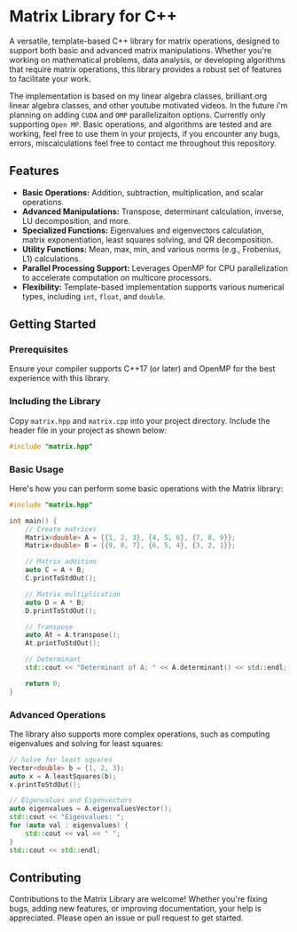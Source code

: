 # Matrix Library for C++

A versatile, template-based C++ library for matrix operations, designed to support both basic and advanced matrix manipulations. Whether you're working on mathematical problems, data analysis, or developing algorithms that require matrix operations, this library provides a robust set of features to facilitate your work.

The implementation is based on my linear algebra classes, brilliant.org linear algebra classes, and other youtube motivated videos. In the future i'm planning on adding `CUDA` and `OMP` parallelizaiton options. Currently only supporting `Open MP`. Basic operations, and algorithms are tested and are working, feel free to use them in your projects, if you encounter any bugs, errors, miscalculations feel free to contact me throughout this repository.

## Features

- **Basic Operations:** Addition, subtraction, multiplication, and scalar operations.
- **Advanced Manipulations:** Transpose, determinant calculation, inverse, LU decomposition, and more.
- **Specialized Functions:** Eigenvalues and eigenvectors calculation, matrix exponentiation, least squares solving, and QR decomposition.
- **Utility Functions:** Mean, max, min, and various norms (e.g., Frobenius, L1) calculations.
- **Parallel Processing Support:** Leverages OpenMP for CPU parallelization to accelerate computation on multicore processors.
- **Flexibility:** Template-based implementation supports various numerical types, including `int`, `float`, and `double`.

## Getting Started

### Prerequisites

Ensure your compiler supports C++17 (or later) and OpenMP for the best experience with this library.

### Including the Library

Copy `matrix.hpp` and `matrix.cpp` into your project directory. Include the header file in your project as shown below:

```cpp
#include "matrix.hpp"
```

### Basic Usage

Here's how you can perform some basic operations with the Matrix library:

```cpp
#include "matrix.hpp"

int main() {
    // Create matrices
    Matrix<double> A = {{1, 2, 3}, {4, 5, 6}, {7, 8, 9}};
    Matrix<double> B = {{9, 8, 7}, {6, 5, 4}, {3, 2, 1}};

    // Matrix addition
    auto C = A + B;
    C.printToStdOut();

    // Matrix multiplication
    auto D = A * B;
    D.printToStdOut();

    // Transpose
    auto At = A.transpose();
    At.printToStdOut();

    // Determinant
    std::cout << "Determinant of A: " << A.determinant() << std::endl;

    return 0;
}
```

### Advanced Operations

The library also supports more complex operations, such as computing eigenvalues and solving for least squares:

```cpp
// Solve for least squares
Vector<double> b = {1, 2, 3};
auto x = A.leastSquares(b);
x.printToStdOut();

// Eigenvalues and Eigenvectors
auto eigenvalues = A.eigenvaluesVector();
std::cout << "Eigenvalues: ";
for (auto val : eigenvalues) {
    std::cout << val << " ";
}
std::cout << std::endl;
```

## Contributing

Contributions to the Matrix Library are welcome! Whether you're fixing bugs, adding new features, or improving documentation, your help is appreciated. Please open an issue or pull request to get started.
